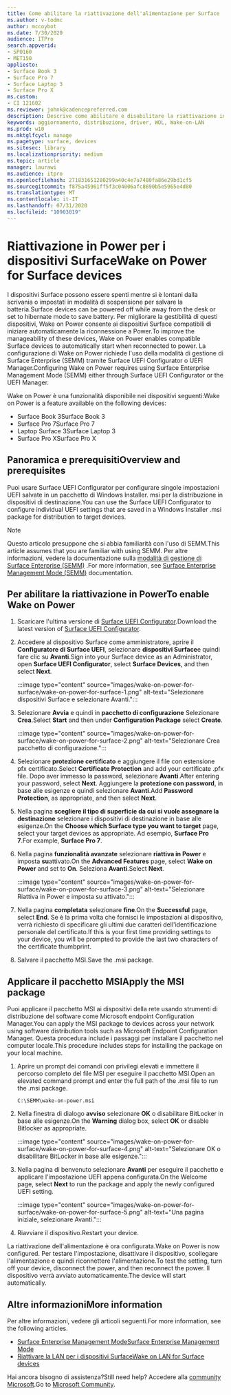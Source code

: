 ```yaml
---
title: Come abilitare la riattivazione dell'alimentazione per Surface
ms.author: v-todmc
author: mccoybot
ms.date: 7/30/2020
audience: ITPro
search.appverid:
- SPO160
- MET150
appliesto:
- Surface Book 3
- Surface Pro 7
- Surface Laptop 3
- Surface Pro X
ms.custom:
- CI 121602
ms.reviewer: johnk@cadencepreferred.com
description: Descrive come abilitare e disabilitare la riattivazione in Power per i dispositivi Surface.
keywords: aggiornamento, distribuzione, driver, WOL, Wake-on-LAN
ms.prod: w10
ms.mktglfcycl: manage
ms.pagetype: surface, devices
ms.sitesec: library
ms.localizationpriority: medium
ms.topic: article
manager: laurawi
ms.audience: itpro
ms.openlocfilehash: 271831651280299a40c4e7a7480fa86e29bd1cf5
ms.sourcegitcommit: f875a45961ff5f3c04006afc8690b5e5965e4d80
ms.translationtype: MT
ms.contentlocale: it-IT
ms.lasthandoff: 07/31/2020
ms.locfileid: "10903019"
---
```

# <span data-ttu-id="d0fdc-104">Riattivazione in Power per i dispositivi Surface</span><span class="sxs-lookup"><span data-stu-id="d0fdc-104">Wake on Power for Surface devices</span></span>

<span data-ttu-id="d0fdc-105">I dispositivi Surface possono essere spenti mentre si è lontani dalla scrivania o impostati in modalità di sospensione per salvare la batteria.</span><span class="sxs-lookup"><span data-stu-id="d0fdc-105">Surface devices can be powered off while away from the desk or set to hibernate mode to save battery.</span></span> <span data-ttu-id="d0fdc-106">Per migliorare la gestibilità di questi dispositivi, Wake on Power consente ai dispositivi Surface compatibili di iniziare automaticamente la riconnessione a Power.</span><span class="sxs-lookup"><span data-stu-id="d0fdc-106">To improve the manageability of these devices, Wake on Power enables compatible Surface devices to automatically start when reconnected to power.</span></span> <span data-ttu-id="d0fdc-107">La configurazione di Wake on Power richiede l'uso della modalità di gestione di Surface Enterprise (SEMM) tramite Surface UEFI Configurator o UEFI Manager.</span><span class="sxs-lookup"><span data-stu-id="d0fdc-107">Configuring Wake on Power requires using Surface Enterprise Management Mode (SEMM) either through Surface UEFI Configurator or the UEFI Manager.</span></span>

<span data-ttu-id="d0fdc-108">Wake on Power è una funzionalità disponibile nei dispositivi seguenti:</span><span class="sxs-lookup"><span data-stu-id="d0fdc-108">Wake on Power is a feature available on the following devices:</span></span>

- <span data-ttu-id="d0fdc-109">Surface Book 3</span><span class="sxs-lookup"><span data-stu-id="d0fdc-109">Surface Book 3</span></span>
- <span data-ttu-id="d0fdc-110">Surface Pro 7</span><span class="sxs-lookup"><span data-stu-id="d0fdc-110">Surface Pro 7</span></span>
- <span data-ttu-id="d0fdc-111">Laptop Surface 3</span><span class="sxs-lookup"><span data-stu-id="d0fdc-111">Surface Laptop 3</span></span>
- <span data-ttu-id="d0fdc-112">Surface Pro X</span><span class="sxs-lookup"><span data-stu-id="d0fdc-112">Surface Pro X</span></span> 

## <span data-ttu-id="d0fdc-113">Panoramica e prerequisiti</span><span class="sxs-lookup"><span data-stu-id="d0fdc-113">Overview and prerequisites</span></span>

<span data-ttu-id="d0fdc-114">Puoi usare Surface UEFI Configurator per configurare singole impostazioni UEFI salvate in un pacchetto di Windows Installer. msi per la distribuzione in dispositivi di destinazione.</span><span class="sxs-lookup"><span data-stu-id="d0fdc-114">You can use the Surface UEFI Configurator to configure individual UEFI settings that are saved in a Windows Installer .msi package for distribution to target devices.</span></span> 

> [!NOTE]
> <span data-ttu-id="d0fdc-115">Questo articolo presuppone che si abbia familiarità con l'uso di SEMM.</span><span class="sxs-lookup"><span data-stu-id="d0fdc-115">This article assumes that you are familiar with using SEMM.</span></span> <span data-ttu-id="d0fdc-116">Per altre informazioni, vedere la documentazione sulla [modalità di gestione di Surface Enterprise (SEMM)](surface-enterprise-management-mode.md) .</span><span class="sxs-lookup"><span data-stu-id="d0fdc-116">For more information, see [Surface Enterprise Management Mode (SEMM)](surface-enterprise-management-mode.md) documentation.</span></span>

## <span data-ttu-id="d0fdc-117">Per abilitare la riattivazione in Power</span><span class="sxs-lookup"><span data-stu-id="d0fdc-117">To enable Wake on Power</span></span>

1.  <span data-ttu-id="d0fdc-118">Scaricare l'ultima versione di [Surface UEFI Configurator](https://www.microsoft.com/download/confirmation.aspx?id=46703).</span><span class="sxs-lookup"><span data-stu-id="d0fdc-118">Download the latest version of [Surface UEFI Configurator](https://www.microsoft.com/download/confirmation.aspx?id=46703).</span></span>
2.  <span data-ttu-id="d0fdc-119">Accedere al dispositivo Surface come amministratore, aprire il **Configuratore di Surface UEFI**, selezionare **dispositivi Surface**e quindi fare clic su **Avanti**.</span><span class="sxs-lookup"><span data-stu-id="d0fdc-119">Sign into your Surface device as an Administrator, open **Surface UEFI Configurator**, select **Surface Devices**, and then select **Next**.</span></span>

    :::image type="content" source="images/wake-on-power-for-surface/wake-on-power-for-surface-1.png" alt-text="Selezionare dispositivi Surface e selezionare Avanti.":::
3.  <span data-ttu-id="d0fdc-121">Selezionare **Avvia** e quindi in **pacchetto di configurazione** Selezionare **Crea**.</span><span class="sxs-lookup"><span data-stu-id="d0fdc-121">Select **Start** and then under **Configuration Package** select **Create**.</span></span>

    :::image type="content" source="images/wake-on-power-for-surface/wake-on-power-for-surface-2.png" alt-text="Selezionare Crea pacchetto di configurazione.":::
4.  <span data-ttu-id="d0fdc-123">Selezionare **protezione certificato** e aggiungere il file con estensione pfx certificato.</span><span class="sxs-lookup"><span data-stu-id="d0fdc-123">Select **Certificate Protection** and add your certificate .pfx file.</span></span> <span data-ttu-id="d0fdc-124">Dopo aver immesso la password, selezionare **Avanti**.</span><span class="sxs-lookup"><span data-stu-id="d0fdc-124">After entering your password, select **Next**.</span></span> <span data-ttu-id="d0fdc-125">Aggiungere la **protezione con password**, in base alle esigenze e quindi selezionare **Avanti**.</span><span class="sxs-lookup"><span data-stu-id="d0fdc-125">Add **Password Protection**, as appropriate, and then select **Next**.</span></span>
5.  <span data-ttu-id="d0fdc-126">Nella pagina **scegliere il tipo di superficie da cui si vuole assegnare la destinazione** selezionare i dispositivi di destinazione in base alle esigenze.</span><span class="sxs-lookup"><span data-stu-id="d0fdc-126">On the **Choose which Surface type you want to target** page, select your target devices as appropriate.</span></span> <span data-ttu-id="d0fdc-127">Ad esempio, **Surface Pro 7**.</span><span class="sxs-lookup"><span data-stu-id="d0fdc-127">For example, **Surface Pro 7**.</span></span>
6.  <span data-ttu-id="d0fdc-128">Nella pagina **funzionalità avanzate** selezionare **riattiva in Power** e imposta **su**attivato.</span><span class="sxs-lookup"><span data-stu-id="d0fdc-128">On the **Advanced Features** page, select **Wake on Power** and set to **On**.</span></span> <span data-ttu-id="d0fdc-129">Seleziona **Avanti**.</span><span class="sxs-lookup"><span data-stu-id="d0fdc-129">Select **Next**.</span></span>

    :::image type="content" source="images/wake-on-power-for-surface/wake-on-power-for-surface-3.png" alt-text="Selezionare Riattiva in Power e imposta su attivato."::: 
7.  <span data-ttu-id="d0fdc-131">Nella pagina **completata** selezionare **fine**.</span><span class="sxs-lookup"><span data-stu-id="d0fdc-131">On the **Successful** page, select **End**.</span></span> <span data-ttu-id="d0fdc-132">Se è la prima volta che fornisci le impostazioni al dispositivo, verrà richiesto di specificare gli ultimi due caratteri dell'identificazione personale del certificato.</span><span class="sxs-lookup"><span data-stu-id="d0fdc-132">If this is your first time providing settings to your device, you will be prompted to provide the last two characters of the certificate thumbprint.</span></span> 
8.  <span data-ttu-id="d0fdc-133">Salvare il pacchetto MSI.</span><span class="sxs-lookup"><span data-stu-id="d0fdc-133">Save the .msi package.</span></span> 

## <span data-ttu-id="d0fdc-134">Applicare il pacchetto MSI</span><span class="sxs-lookup"><span data-stu-id="d0fdc-134">Apply the MSI package</span></span> 

<span data-ttu-id="d0fdc-135">Puoi applicare il pacchetto MSI ai dispositivi della rete usando strumenti di distribuzione del software come Microsoft endpoint Configuration Manager.</span><span class="sxs-lookup"><span data-stu-id="d0fdc-135">You can apply the MSI package to devices across your network using software distribution tools such as Microsoft Endpoint Configuration Manager.</span></span> <span data-ttu-id="d0fdc-136">Questa procedura include i passaggi per installare il pacchetto nel computer locale.</span><span class="sxs-lookup"><span data-stu-id="d0fdc-136">This procedure includes steps for installing the package on your local machine.</span></span> 

1.  <span data-ttu-id="d0fdc-137">Aprire un prompt dei comandi con privilegi elevati e immettere il percorso completo del file MSI per eseguire il pacchetto MSI.</span><span class="sxs-lookup"><span data-stu-id="d0fdc-137">Open an elevated command prompt and enter the full path of the .msi file to run the .msi package.</span></span> 

    ```
    C:\SEMM\wake-on-power.msi 
    ```

2.  <span data-ttu-id="d0fdc-138">Nella finestra di dialogo **avviso** selezionare **OK** o disabilitare BitLocker in base alle esigenze.</span><span class="sxs-lookup"><span data-stu-id="d0fdc-138">On the **Warning** dialog box, select **OK** or disable Bitlocker as appropriate.</span></span>

    :::image type="content" source="images/wake-on-power-for-surface/wake-on-power-for-surface-4.png" alt-text="Selezionare OK o disabilitare BitLocker in base alle esigenze.":::
3.  <span data-ttu-id="d0fdc-140">Nella pagina di benvenuto selezionare **Avanti** per eseguire il pacchetto e applicare l'impostazione UEFI appena configurata.</span><span class="sxs-lookup"><span data-stu-id="d0fdc-140">On the Welcome page, select **Next** to run the package and apply the newly configured UEFI setting.</span></span>

    :::image type="content" source="images/wake-on-power-for-surface/wake-on-power-for-surface-5.png" alt-text="Una pagina iniziale, selezionare Avanti.":::
4.  <span data-ttu-id="d0fdc-142">Riavviare il dispositivo.</span><span class="sxs-lookup"><span data-stu-id="d0fdc-142">Restart your device.</span></span> 

<span data-ttu-id="d0fdc-143">La riattivazione dell'alimentazione è ora configurata.</span><span class="sxs-lookup"><span data-stu-id="d0fdc-143">Wake on Power is now configured.</span></span> <span data-ttu-id="d0fdc-144">Per testare l'impostazione, disattivare il dispositivo, scollegare l'alimentazione e quindi riconnettere l'alimentazione.</span><span class="sxs-lookup"><span data-stu-id="d0fdc-144">To test the setting, turn off your device, disconnect the power, and then reconnect the power.</span></span> <span data-ttu-id="d0fdc-145">Il dispositivo verrà avviato automaticamente.</span><span class="sxs-lookup"><span data-stu-id="d0fdc-145">The device will start automatically.</span></span> 

## <span data-ttu-id="d0fdc-146">Altre informazioni</span><span class="sxs-lookup"><span data-stu-id="d0fdc-146">More information</span></span>

<span data-ttu-id="d0fdc-147">Per altre informazioni, vedere gli articoli seguenti.</span><span class="sxs-lookup"><span data-stu-id="d0fdc-147">For more information, see the following articles.</span></span> 

- [<span data-ttu-id="d0fdc-148">Surface Enterprise Management Mode</span><span class="sxs-lookup"><span data-stu-id="d0fdc-148">Surface Enterprise Management Mode</span></span>](surface-enterprise-management-mode.md)
- [<span data-ttu-id="d0fdc-149">Riattivare la LAN per i dispositivi Surface</span><span class="sxs-lookup"><span data-stu-id="d0fdc-149">Wake on LAN for Surface devices</span></span>](wake-on-lan-for-surface-devices.md)

<span data-ttu-id="d0fdc-150">Hai ancora bisogno di assistenza?</span><span class="sxs-lookup"><span data-stu-id="d0fdc-150">Still need help?</span></span> <span data-ttu-id="d0fdc-151">Accedere alla [community Microsoft](https://answers.microsoft.com/).</span><span class="sxs-lookup"><span data-stu-id="d0fdc-151">Go to [Microsoft Community](https://answers.microsoft.com/).</span></span>